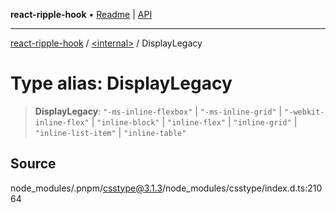 **react-ripple-hook** • [Readme](../../README.md) \| [API](../../globals.md)

***

[react-ripple-hook](../../README.md) / [\<internal\>](../README.md) / DisplayLegacy

# Type alias: DisplayLegacy

> **DisplayLegacy**: `"-ms-inline-flexbox"` \| `"-ms-inline-grid"` \| `"-webkit-inline-flex"` \| `"inline-block"` \| `"inline-flex"` \| `"inline-grid"` \| `"inline-list-item"` \| `"inline-table"`

## Source

node\_modules/.pnpm/csstype@3.1.3/node\_modules/csstype/index.d.ts:21064
